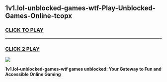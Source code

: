 
## 1v1.lol-unblocked-games-wtf-Play-Unblocked-Games-Online-tcopx
<h3>
<a href="https://premium76.site?title=1v1.lol-unblocked-games-wtf&ref=25A">CLICK TO PLAY</a></h3>
<hr>

<h3>
<a href="https://premium76.site?title=1v1.lol-unblocked-games-wtf&ref=25A">CLICK 2 PLAY</a>
  
</h3>

<a href="https://premium76.site?title=1v1.lol-unblocked-games-wtf&ref=25A"><img src="https://clearcache.store/games.png"></a>


**1v1.lol-unblocked-games-wtf games unblocked: Your Gateway to Fun and Accessible Online Gaming**
